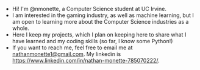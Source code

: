 - Hi! I'm @nmonette, a Computer Science student at UC Irvine. 
- I am interested in the gaming industry, as well as machine learning, but I am open to learning more about the Computer Science industries as a whole.
- Here I keep my projects, which I plan on keeping here to share what I have learned and my coding skills (so far, I know some Python!)
- If you want to reach me, feel free to email me at nathanmonette1@gmail.com.  My linkedin is https://www.linkedin.com/in/nathan-monette-785070222/.

<!---
nmonette/nmonette is a ✨ special ✨ repository because its `README.md` (this file) appears on your GitHub profile.
You can click the Preview link to take a look at your changes.
--->
